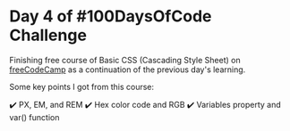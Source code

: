 # Day 4 of #100DaysOfCode Challenge

Finishing free course of Basic CSS (Cascading Style Sheet) on [freeCodeCamp](https://www.freecodecamp.org/learn/responsive-web-design/#basic-css) as a continuation of the previous day's learning.

Some key points I got from this course:

✔️ PX, EM, and REM
✔️ Hex color code and RGB
✔️ Variables property and var() function
